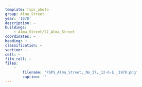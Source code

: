 ```yaml
---
template: fsps_photo
group: Alma_Street
year: '1978'
description: ~
buildings:
    - Alma_Street/27_Alma_Street
coordinates: ~
heading: ~
classification: ~
section: ~
cell: ~
film_roll: ~
files:
    -
        filename: 'FSPS_Alma_Street,_No_27,_12-6-E,_1978.png'
        caption: ''
---
```

